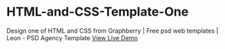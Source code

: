 # HTML-and-CSS-Template-One
Design one of HTML and CSS from Graphberry | Free psd web templates | Leon - PSD Agency Template
[View Live Demo](https://shahenda-elshayal.github.io/HTML-and-CSS-Template-One/)

